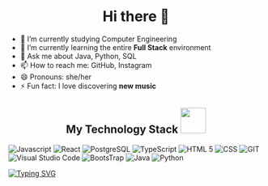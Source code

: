 ### <h1 align="center"> Hi there 👋 </h1>

- 🔭 I’m currently studying Computer Engineering
- 🌱 I’m currently learning the entire **Full Stack** environment
- 💬 Ask me about Java, Python, SQL
- 📫 How to reach me: GitHub, Instagram
- 😄 Pronouns: she/her
- ⚡ Fun fact: I love discovering **new music**

<h2 align="center"> My Technology Stack <img src="https://github.com/ritik307/ritik307/blob/main/images/laptop.gif" width="50"></h2>
<div></div>

![Javascript](https://img.shields.io/badge/JavaScript-323330?style=for-the-badge&logo=javascript&logoColor=F7DF1E)
![React](https://img.shields.io/static/v1?style=for-the-badge&message=React&color=222222&logo=React&logoColor=61DAFB&label=)
![PostgreSQL](https://img.shields.io/static/v1?style=for-the-badge&message=PostgreSQL&color=4169E1&logo=PostgreSQL&logoColor=FFFFFF&label=)
![TypeScript](https://img.shields.io/static/v1?style=for-the-badge&message=TypeScript&color=3178C6&logo=TypeScript&logoColor=FFFFFF&label=)
![HTML 5](https://img.shields.io/badge/HTML5-E34F26?style=for-the-badge&logo=html5&logoColor=white)
![CSS](https://img.shields.io/badge/CSS3-1572B6?style=for-the-badge&logo=css3&logoColor=white)
![GIT](https://img.shields.io/badge/Git-F05032?style=for-the-badge&logo=git&logoColor=white)
![Visual Studio Code](https://img.shields.io/badge/Visual_Studio_Code-0078D4?style=for-the-badge&logo=visual%20studio%20code&logoColor=white)
![BootsTrap](https://img.shields.io/badge/Bootstrap-7952B3?style=for-the-badge&logo=bootstrap&logoColor=white)
![Java](https://img.shields.io/badge/java-b07219?style=for-the-badge&logo=java&logoColor=white)
![Python](https://img.shields.io/badge/python-3776AB?style=for-the-badge&logo=python&logoColor=white)


<div>
  <a href="https://git.io/typing-svg">
    <img src="https://readme-typing-svg.herokuapp.com?font=Roboto&duration=4000&pause=1000&color=023047&width=435&lines=Thanks+for+visiting+my+GitHub!;Come+back+soon!" alt="Typing SVG">
  </a>
</div>

